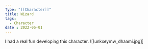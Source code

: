 ```yaml
---
Type: "[[Character]]"
title: Wizard
tags:
  - Character
date : 2022-06-01
---
```

I had a real fun developing this character.
![[unkxeymw_dhaami.jpg]]

